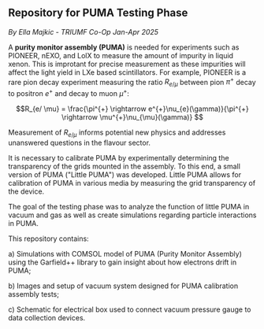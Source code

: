 ## Repository for PUMA Testing Phase
*By Ella Majkic - TRIUMF Co-Op Jan-Apr 2025*

A **purity monitor assembly (PUMA)** is needed for experiments such as PIONEER, nEXO, and LolX to measure the amount of impurity in liquid xenon. This is improtant for precise measurement as these impurities will affect the light yield in LXe based scintillators. For example, PIONEER is a rare pion decay experiment measuring the ratio $R_{e/ \mu}$ between pion $\pi^{+}$ decay to positron $e^{+}$ and decay to muon $\mu^{+}$:

$$R_{e/ \mu} = \frac{\pi^{+} \rightarrow e^{+}\nu_{e}(\gamma)}{\pi^{+} \rightarrow \mu^{+}\nu_{\mu}(\gamma)} $$

Measurement of $R_{e/ \mu}$ informs potential new physics and addresses unanswered questions in the flavour sector.


It is necessary to calibrate PUMA by experimentally determining the transparency of the grids mounted in the assembly. To this end, a small version of PUMA ("Little PUMA") was developed. Little PUMA allows for calibration of PUMA in various media by measuring the grid transparency of the device. 

The goal of the testing phase was to analyze the function of little PUMA in vacuum and gas as well as create simulations regarding particle interactions in PUMA.

This repository contains:

a) Simulations with COMSOL model of PUMA (Purity Monitor Assembly) using the Garfield++ library to gain insight about how electrons drift in PUMA;

b) Images and setup of vacuum system designed for PUMA calibration assembly tests;

c) Schematic for electrical box used to connect vacuum pressure gauge to data collection devices.
